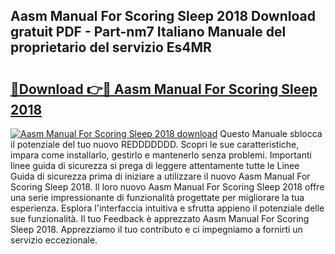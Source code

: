 ## Aasm Manual For Scoring Sleep 2018 Download gratuit PDF - Part-nm7 Italiano Manuale del proprietario del servizio Es4MR

# <h2><a href="http://dfae7z.blite.top/?on=Aasm+Manual+For+Scoring+Sleep+2018">🔗Download 👉🔴 Aasm Manual For Scoring Sleep 2018</a></h2>

[![Aasm Manual For Scoring Sleep 2018 download](https://i.imgur.com/lujVjoI.png)](http://dfae7z.blite.top/?on=Aasm+Manual+For+Scoring+Sleep+2018)
Questo Manuale sblocca il potenziale del tuo nuovo REDDDDDDD. Scopri le sue caratteristiche, impara come installarlo, gestirlo e mantenerlo senza problemi. Importanti linee guida di sicurezza si prega di leggere attentamente tutte le Linee Guida di sicurezza prima di iniziare a utilizzare il nuovo Aasm Manual For Scoring Sleep 2018. Il loro nuovo Aasm Manual For Scoring Sleep 2018 offre una serie impressionante di funzionalità progettate per migliorare la tua esperienza. Esplora l'interfaccia intuitiva e sfrutta appieno il potenziale delle sue funzionalità. Il tuo Feedback è apprezzato Aasm Manual For Scoring Sleep 2018. Apprezziamo il tuo contributo e ci impegniamo a fornirti un servizio eccezionale.
